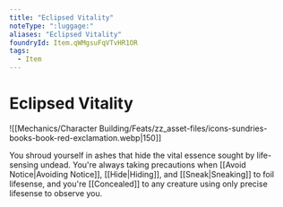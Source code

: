 ```yaml
---
title: "Eclipsed Vitality"
noteType: ":luggage:"
aliases: "Eclipsed Vitality"
foundryId: Item.qWMgsuFqVTvHR1OR
tags:
  - Item
---
```


# Eclipsed Vitality
![[Mechanics/Character Building/Feats/zz_asset-files/icons-sundries-books-book-red-exclamation.webp|150]]

You shroud yourself in ashes that hide the vital essence sought by life-sensing undead. You're always taking precautions when [[Avoid Notice|Avoiding Notice]], [[Hide|Hiding]], and [[Sneak|Sneaking]] to foil lifesense, and you're [[Concealed]] to any creature using only precise lifesense to observe you.
